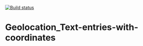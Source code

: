 [![Build status](https://ci.appveyor.com/api/projects/status/6v0qm9wnv2p6o7nq?svg=true)](https://ci.appveyor.com/project/VMoiseev/geolocation-text-entries-with-coordinates)

# Geolocation_Text-entries-with-coordinates

